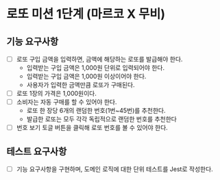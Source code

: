# 로또 미션 1단계 (마르코 X 무비)

## 기능 요구사항

- [ ] 로또 구입 금액을 입력하면, 금액에 해당하는 로또를 발급해야 한다.
  - 입력받는 구입 금액은 1,000원 단위로 입력되어야 한다.
  - 입력받는 구입 금액은 1,000원 이상이어야 한다.
  - 사용자가 입력한 금액만큼 로또가 구매된다.
- [ ] 로또 1장의 가격은 1,000원이다.
- [ ] 소비자는 자동 구매를 할 수 있어야 한다.
  - 로또 한 장당 6개의 랜덤한 번호(1번~45번)를 추천한다.
  - 발급한 로또는 모두 각각 독립적으로 랜덤한 번호를 추천한다
- [ ] 번호 보기 토글 버튼을 클릭해 로또 번호를 볼 수 있어야 한다.

## 테스트 요구사항

- [ ] 기능 요구사항을 구현하며, 도메인 로직에 대한 단위 테스트를 Jest로 작성한다.

